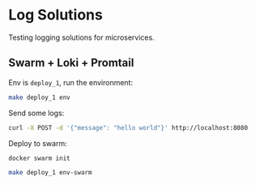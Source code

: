 # Log Solutions

Testing logging solutions for microservices.

## Swarm + Loki + Promtail

Env is `deploy_1`, run the environment:

```sh
make deploy_1 env
```

Send some logs:

```sh
curl -X POST -d '{"message": "hello world"}' http://localhost:8080
```

Deploy to swarm:

```sh
docker swarm init

make deploy_1 env-swarm
```
